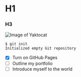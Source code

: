 # H1
### H3

![Image of Yaktocat](https://octodex.github.com/images/yaktocat.png)

```
$ git init
Initialized empty Git repository
```

- [X] Turn on GitHub Pages
- [ ] Outline my portfolio
- [ ] Introduce myself to the world
